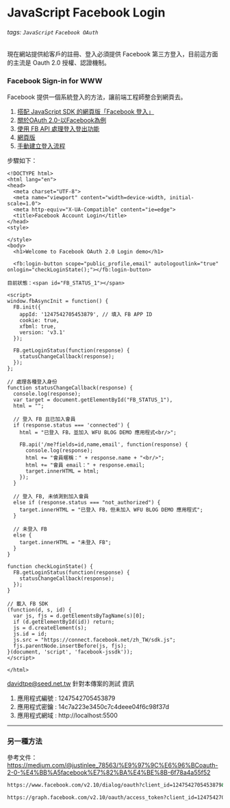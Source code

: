 # JavaScript Facebook Login
###### tags: `JavaScript` `Facebook OAuth`

現在網站提供給客戶的註冊、登入必須提供 Facebook 第三方登入，目前這方面的主流是 Oauth 2.0 授權、認證機制。

### Facebook Sign-in for WWW
Facebook 提供一個系統登入的方法，讓前端工程師整合到網頁去。
1. [搭配 JavaScript SDK 的網頁版「Facebook 登入」](https://developers.facebook.com/docs/facebook-login/web?locale=zh_TW)
2. [關於OAuth 2.0-以Facebook為例](https://medium.com/@justinlee_78563/%E9%97%9C%E6%96%BCoauth-2-0-%E4%BB%A5facebook%E7%82%BA%E4%BE%8B-6f78a4a55f52)
3. [使用 FB API 處理登入登出功能](https://www.wfublog.com/2018/12/fb-api-log-in-out-button-example.html)
4. [網頁版](https://developers.facebook.com/docs/facebook-login/web)
5. [手動建立登入流程](https://developers.facebook.com/docs/facebook-login/manually-build-a-login-flow/v2.2?locale=zh_TW)


步驟如下：
```htmlmixed=
<!DOCTYPE html>
<html lang="en">
<head>
  <meta charset="UTF-8">
  <meta name="viewport" content="width=device-width, initial-scale=1.0">
  <meta http-equiv="X-UA-Compatible" content="ie=edge">
  <title>Facebook Account Login</title>
</head>
<style>

</style>
<body>
  <h1>Welcome to Facebook OAuth 2.0 Login demo</h1>
  
  <fb:login-button scope="public_profile,email" autologoutlink="true" onlogin="checkLoginState();"></fb:login-button>

目前狀態：<span id="FB_STATUS_1"></span>

<script>
window.fbAsyncInit = function() {
  FB.init({
    appId: '1247542705453879', // 填入 FB APP ID
    cookie: true,
    xfbml: true,
    version: 'v3.1'
  });

  FB.getLoginStatus(function(response) {
    statusChangeCallback(response);
  });
};

// 處理各種登入身份
function statusChangeCallback(response) {
  console.log(response);
  var target = document.getElementById("FB_STATUS_1"),
  html = "";

  // 登入 FB 且已加入會員
  if (response.status === 'connected') {
    html = "已登入 FB，並加入 WFU BLOG DEMO 應用程式<br/>";

    FB.api('/me?fields=id,name,email', function(response) {
      console.log(response);
      html += "會員暱稱：" + response.name + "<br/>";
      html += "會員 email：" + response.email;
      target.innerHTML = html;
    });
  }

  // 登入 FB, 未偵測到加入會員
  else if (response.status === "not_authorized") {
    target.innerHTML = "已登入 FB，但未加入 WFU BLOG DEMO 應用程式";
  }

  // 未登入 FB
  else {
    target.innerHTML = "未登入 FB";
  }
}

function checkLoginState() {
  FB.getLoginStatus(function(response) {
    statusChangeCallback(response);
  });
}

// 載入 FB SDK
(function(d, s, id) {
  var js, fjs = d.getElementsByTagName(s)[0];
  if (d.getElementById(id)) return;
  js = d.createElement(s);
  js.id = id;
  js.src = "https://connect.facebook.net/zh_TW/sdk.js";
  fjs.parentNode.insertBefore(js, fjs);
}(document, 'script', 'facebook-jssdk'));
</script>

</html>
```

davidtpe@seed.net.tw 針對本傳案的測試 資訊
1. 應用程式編號 : 1247542705453879
2. 應用程式密鑰 : 14c7a223e3450c7c4deee04f6c98f37d
3. 應用程式網域 : http://localhost:5500

------

### 另一種方法
參考文件：https://medium.com/@justinlee_78563/%E9%97%9C%E6%96%BCoauth-2-0-%E4%BB%A5facebook%E7%82%BA%E4%BE%8B-6f78a4a55f52

```bash
https://www.facebook.com/v2.10/dialog/oauth?client_id=1247542705453879&redirect_uri=http://localhost:5500/fb.html

https://graph.facebook.com/v2.10/oauth/access_token?client_id=1247542705453879&redirect_uri=http://localhost:5500/fb.html&client_secret=14c7a223e3450c7c4deee04f6c98f37d&code=AQAcwvNjk2YU2WGloDlpkNlwBSm__YffxMvknyMSkZ3O7JR4ZnvaRceYCCX0oZWaIfAou92yYHAp49Tn5EsFZ3OV4YWhS87r26T1lgJWN-u9FHJa35ibsMJzuHVe1UT6nqzLvneXP-rWrgZxN7wV86CZ16vvkso_jxcVqru44pJZwRkBi9FnnycF1F3tgO9NWt5Y7Vf7bTfQvnZ5ezRuJq9dUZ-sDCI68eGvCivkKd2wr0x7VL0As05nNOtOOvNsQQF1y0EsdLukL5hGC43eW9c80lf0eVNdLkN84S_NCIjM-LgXEPfMRuazCn9sobVJFlwrGjtyVbyNJz_c1Qzqj6jt#_

```

